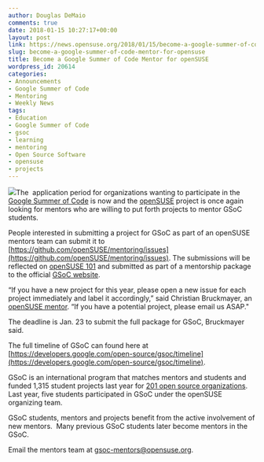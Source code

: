 ```yaml
---
author: Douglas DeMaio
comments: true
date: 2018-01-15 10:27:17+00:00
layout: post
link: https://news.opensuse.org/2018/01/15/become-a-google-summer-of-code-mentor-for-opensuse/
slug: become-a-google-summer-of-code-mentor-for-opensuse
title: Become a Google Summer of Code Mentor for openSUSE
wordpress_id: 20614
categories:
- Announcements
- Google Summer of Code
- Mentoring
- Weekly News
tags:
- Education
- Google Summer of Code
- gsoc
- learning
- mentoring
- Open Source Software
- opensuse
- projects
---
```


![](https://upload.wikimedia.org/wikipedia/commons/thumb/1/1e/GSoC.png/220px-GSoC.png)The  application period for organizations wanting to participate in the [Google Summer of Code](https://summerofcode.withgoogle.com/) is now and the [openSUSE](https://www.opensuse.org/) project is once again looking for mentors who are willing to put forth projects to mentor GSoC students.

People interested in submitting a project for GSoC as part of an openSUSE mentors team can submit it to [https://github.com/openSUSE/mentoring/issues](https://github.com/openSUSE/mentoring/issues). The submissions will be reflected on [openSUSE 101](//101.opensuse.org/) and submitted as part of a mentorship package to the official [GSoC website](https://developers.google.com/open-source/gsoc/).

“If you have a new project for this year, please open a new issue for each project immediately and label it accordingly,” said Christian Bruckmayer, an [openSUSE mentor](//101.opensuse.org/). “If you have a potential project, please email us ASAP."

The deadline is Jan. 23 to submit the full package for GSoC, Bruckmayer said.

The full timeline of GSoC can found here at [https://developers.google.com/open-source/gsoc/timeline](https://developers.google.com/open-source/gsoc/timeline).

GSoC is an international program that matches mentors and students and funded 1,315 student projects last year for [201 open source organizations](https://summerofcode.withgoogle.com/organizations/). Last year, five students participated in GSoC under the openSUSE organizing team.

GSoC students, mentors and projects benefit from the active involvement of new mentors.  Many previous GSoC students later become mentors in the GSoC.

Email the mentors team at [gsoc-mentors@opensuse.org](mailto:gsoc-mentors@opensuse.org).
